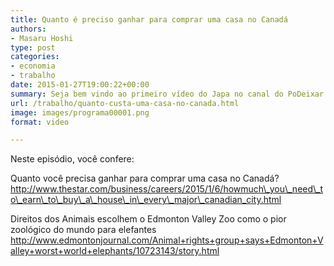 ```yaml
---
title: Quanto é preciso ganhar para comprar uma casa no Canadá
authors:
- Masaru Hoshi
type: post
categories:
- economia
- trabalho
date: 2015-01-27T19:00:22+00:00
summary: Seja bem vindo ao primeiro vídeo do Japa no canal do PoDeixar. A partir de hoje, seu amigo nipo-brasilo-canadense vai trazer pra vocês notícias atualizadas do que acontece no Canadá, no melhor estilo que gosta ao ouvir o PoDeixar.
url: /trabalho/quanto-custa-uma-casa-no-canada.html
image: images/programa00001.png
format: video

---
```

Neste episódio, você confere:

Quanto você precisa ganhar para comprar uma casa no Canadá?
http://www.thestar.com/business/careers/2015/1/6/howmuch\_you\_need\_to\_earn\_to\_buy\_a\_house\_in\_every\_major\_canadian_city.html

Direitos dos Animais escolhem o Edmonton Valley Zoo como o pior zoológico do mundo para elefantes
http://www.edmontonjournal.com/Animal+rights+group+says+Edmonton+Valley+worst+world+elephants/10723143/story.html